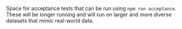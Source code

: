 Space for acceptance tests that can be run using `npm run acceptance`. 
These will be longer running and will run on larger and more 
diverse datasets that mimic real-world data.
